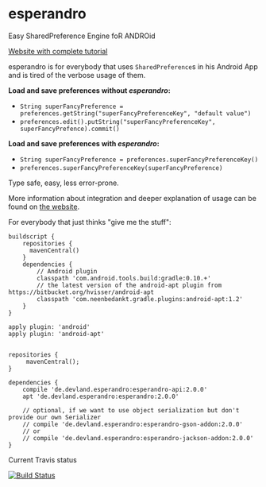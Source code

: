 esperandro
==========

Easy SharedPreference Engine foR ANDROid

[Website with complete tutorial](http://dkunzler.github.io/esperandro)

esperandro is for everybody that uses `SharedPreference`s in his Android App and is tired of the verbose usage of them.

**Load and save preferences without *esperandro*:**

* `String superFancyPreference = preferences.getString("superFancyPreferenceKey", "default value")`
* `preferences.edit().putString("superFancyPreferenceKey", superFancyPrefence).commit()`



**Load and save preferences with *esperandro*:**

* `String superFancyPreference = preferences.superFancyPreferenceKey()`
* `preferences.superFancyPreferenceKey(superFancyPreference)`

Type safe, easy, less error-prone.

More information about integration and deeper explanation of usage can be found on [the website](http://dkunzler.github.io/esperandro).

For everybody that just thinks "give me the stuff":

    buildscript {
        repositories {
          mavenCentral()
        }
        dependencies {
            // Android plugin
            classpath 'com.android.tools.build:gradle:0.10.+'
            // the latest version of the android-apt plugin from https://bitbucket.org/hvisser/android-apt
            classpath 'com.neenbedankt.gradle.plugins:android-apt:1.2'
        }
    }

    apply plugin: 'android'
    apply plugin: 'android-apt'


    repositories {
         mavenCentral();
    }

    dependencies {
        compile 'de.devland.esperandro:esperandro-api:2.0.0'
        apt 'de.devland.esperandro:esperandro:2.0.0'

        // optional, if we want to use object serialization but don't provide our own Serializer
        // compile 'de.devland.esperandro:esperandro-gson-addon:2.0.0'
        // or
        // compile 'de.devland.esperandro:esperandro-jackson-addon:2.0.0'
    }
    
Current Travis status

[![Build Status](https://api.travis-ci.org/dkunzler/esperandro.png?branch=master)](https://travis-ci.org/dkunzler/esperandro)
